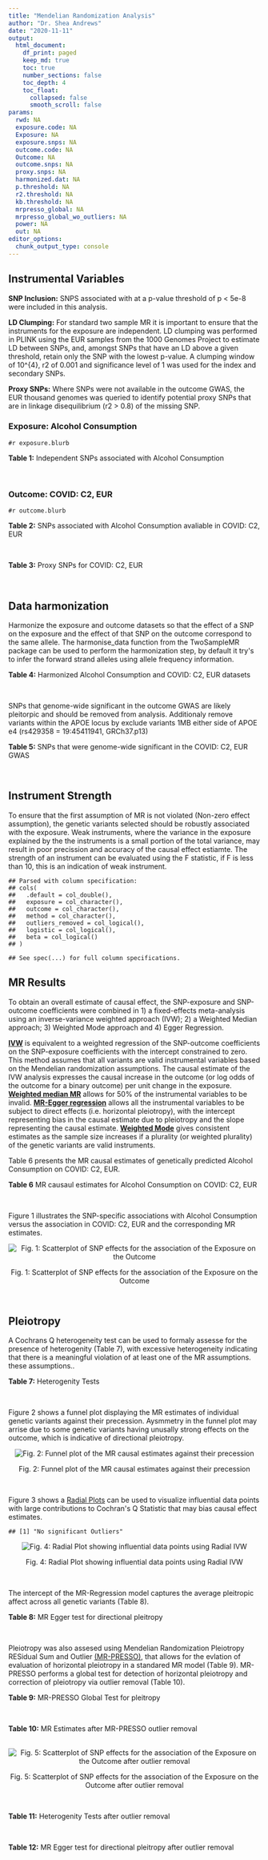 ```yaml
---
title: "Mendelian Randomization Analysis"
author: "Dr. Shea Andrews"
date: "2020-11-11"
output:
  html_document:
    df_print: paged
    keep_md: true
    toc: true
    number_sections: false
    toc_depth: 4
    toc_float:
      collapsed: false
      smooth_scroll: false
params:
  rwd: NA
  exposure.code: NA
  Exposure: NA
  exposure.snps: NA
  outcome.code: NA
  Outcome: NA
  outcome.snps: NA
  proxy.snps: NA
  harmonized.dat: NA
  p.threshold: NA
  r2.threshold: NA
  kb.threshold: NA
  mrpresso_global: NA
  mrpresso_global_wo_outliers: NA
  power: NA
  out: NA
editor_options:
  chunk_output_type: console
---
```







## Instrumental Variables
**SNP Inclusion:** SNPS associated with at a p-value threshold of p < 5e-8 were included in this analysis.
<br>

**LD Clumping:** For standard two sample MR it is important to ensure that the instruments for the exposure are independent. LD clumping was performed in PLINK using the EUR samples from the 1000 Genomes Project to estimate LD between SNPs, and, amongst SNPs that have an LD above a given threshold, retain only the SNP with the lowest p-value. A clumping window of 10^{4}, r2 of 0.001 and significance level of 1 was used for the index and secondary SNPs.
<br>

**Proxy SNPs:** Where SNPs were not available in the outcome GWAS, the EUR thousand genomes was queried to identify potential proxy SNPs that are in linkage disequilibrium (r2 > 0.8) of the missing SNP.
<br>

### Exposure: Alcohol Consumption
`#r exposure.blurb`
<br>

**Table 1:** Independent SNPs associated with Alcohol Consumption
<div data-pagedtable="false">
  <script data-pagedtable-source type="application/json">
{"columns":[{"label":["SNP"],"name":[1],"type":["chr"],"align":["left"]},{"label":["CHROM"],"name":[2],"type":["dbl"],"align":["right"]},{"label":["POS"],"name":[3],"type":["dbl"],"align":["right"]},{"label":["REF"],"name":[4],"type":["chr"],"align":["left"]},{"label":["ALT"],"name":[5],"type":["chr"],"align":["left"]},{"label":["AF"],"name":[6],"type":["dbl"],"align":["right"]},{"label":["BETA"],"name":[7],"type":["dbl"],"align":["right"]},{"label":["SE"],"name":[8],"type":["dbl"],"align":["right"]},{"label":["Z"],"name":[9],"type":["dbl"],"align":["right"]},{"label":["P"],"name":[10],"type":["dbl"],"align":["right"]},{"label":["N"],"name":[11],"type":["dbl"],"align":["right"]},{"label":["TRAIT"],"name":[12],"type":["chr"],"align":["left"]}],"data":[{"1":"rs10753661","2":"1","3":"165119792","4":"G","5":"A","6":"0.7020","7":"-0.0113","8":"0.00209","9":"-5.406699","10":"4.24e-08","11":"537349","12":"drnkwk"},{"1":"rs28680958","2":"1","3":"173848808","4":"G","5":"A","6":"0.2300","7":"-0.0136","8":"0.00237","9":"-5.738397","10":"9.78e-09","11":"537349","12":"drnkwk"},{"1":"rs1260326","2":"2","3":"27730940","4":"T","5":"C","6":"0.5950","7":"0.0233","8":"0.00196","9":"11.887755","10":"3.33e-33","11":"537349","12":"drnkwk"},{"1":"rs62135521","2":"2","3":"44296002","4":"G","5":"T","6":"0.0378","7":"-0.0272","8":"0.00470","9":"-5.787234","10":"9.91e-09","11":"537349","12":"drnkwk"},{"1":"rs528301","2":"2","3":"45154908","4":"G","5":"A","6":"0.6050","7":"0.0156","8":"0.00195","9":"8.000000","10":"1.25e-15","11":"537349","12":"drnkwk"},{"1":"rs6739804","2":"2","3":"63269604","4":"T","5":"C","6":"0.6600","7":"-0.0129","8":"0.00208","9":"-6.201923","10":"4.72e-10","11":"537349","12":"drnkwk"},{"1":"rs4233567","2":"2","3":"144272376","4":"C","5":"T","6":"0.3400","7":"-0.0130","8":"0.00208","9":"-6.250000","10":"3.83e-10","11":"537349","12":"drnkwk"},{"1":"rs28732378","2":"3","3":"85403892","4":"A","5":"G","6":"0.7290","7":"-0.0163","8":"0.00217","9":"-7.511521","10":"2.24e-14","11":"537349","12":"drnkwk"},{"1":"rs28712821","2":"4","3":"39413780","4":"G","5":"A","6":"0.5940","7":"0.0284","8":"0.00199","9":"14.271357","10":"1.10e-46","11":"537349","12":"drnkwk"},{"1":"rs16854020","2":"4","3":"42117559","4":"G","5":"A","6":"0.1270","7":"0.0180","8":"0.00289","9":"6.228374","10":"4.82e-10","11":"537349","12":"drnkwk"},{"1":"rs1229984","2":"4","3":"100239319","4":"T","5":"C","6":"0.9530","7":"0.2090","8":"0.00673","9":"31.054978","10":"1.60e-203","11":"537349","12":"drnkwk"},{"1":"rs78234152","2":"4","3":"100279889","4":"G","5":"A","6":"0.0986","7":"0.0275","8":"0.00306","9":"8.986928","10":"2.18e-19","11":"537349","12":"drnkwk"},{"1":"rs13107325","2":"4","3":"103188709","4":"C","5":"T","6":"0.0654","7":"-0.0369","8":"0.00395","9":"-9.341772","10":"1.23e-20","11":"537349","12":"drnkwk"},{"1":"rs331939","2":"4","3":"143654889","4":"G","5":"A","6":"0.3390","7":"-0.0118","8":"0.00202","9":"-5.841584","10":"4.50e-09","11":"537349","12":"drnkwk"},{"1":"rs4916723","2":"5","3":"87854395","4":"A","5":"C","6":"0.4040","7":"-0.0115","8":"0.00199","9":"-5.778894","10":"8.07e-09","11":"537349","12":"drnkwk"},{"1":"rs55872084","2":"5","3":"155902003","4":"G","5":"T","6":"0.2180","7":"0.0129","8":"0.00228","9":"5.657895","10":"1.98e-08","11":"537349","12":"drnkwk"},{"1":"rs10085696","2":"7","3":"69783020","4":"A","5":"G","6":"0.2010","7":"-0.0160","8":"0.00249","9":"-6.425703","10":"1.24e-10","11":"537349","12":"drnkwk"},{"1":"rs2299409","2":"7","3":"103812171","4":"G","5":"A","6":"0.4930","7":"-0.0104","8":"0.00192","9":"-5.416667","10":"4.80e-08","11":"537349","12":"drnkwk"},{"1":"rs6951574","2":"7","3":"153489744","4":"T","5":"C","6":"0.4590","7":"0.0135","8":"0.00205","9":"6.585366","10":"4.44e-11","11":"537349","12":"drnkwk"},{"1":"rs28601761","2":"8","3":"126500031","4":"C","5":"G","6":"0.4050","7":"0.0116","8":"0.00201","9":"5.771144","10":"7.60e-09","11":"537349","12":"drnkwk"},{"1":"rs55932213","2":"9","3":"108755622","4":"A","5":"G","6":"0.7010","7":"0.0129","8":"0.00230","9":"5.608696","10":"1.80e-08","11":"537349","12":"drnkwk"},{"1":"rs2049045","2":"11","3":"27694241","4":"G","5":"C","6":"0.1890","7":"-0.0137","8":"0.00251","9":"-5.458167","10":"3.97e-08","11":"537349","12":"drnkwk"},{"1":"rs4752999","2":"11","3":"47428565","4":"C","5":"T","6":"0.3210","7":"-0.0145","8":"0.00207","9":"-7.004831","10":"2.03e-12","11":"537349","12":"drnkwk"},{"1":"rs4309187","2":"11","3":"113412443","4":"A","5":"C","6":"0.6970","7":"0.0149","8":"0.00210","9":"7.095238","10":"1.37e-12","11":"537349","12":"drnkwk"},{"1":"rs17542254","2":"11","3":"113655696","4":"A","5":"G","6":"0.2510","7":"0.0131","8":"0.00214","9":"6.121495","10":"8.96e-10","11":"537349","12":"drnkwk"},{"1":"rs1387766","2":"12","3":"92081800","4":"G","5":"A","6":"0.6220","7":"-0.0108","8":"0.00198","9":"-5.454545","10":"4.79e-08","11":"537349","12":"drnkwk"},{"1":"rs34704785","2":"13","3":"68117681","4":"C","5":"T","6":"0.4120","7":"-0.0114","8":"0.00214","9":"-5.327103","10":"4.52e-08","11":"537349","12":"drnkwk"},{"1":"rs1123285","2":"14","3":"57274519","4":"C","5":"G","6":"0.3390","7":"-0.0127","8":"0.00208","9":"-6.105769","10":"1.36e-09","11":"537349","12":"drnkwk"},{"1":"rs28929474","2":"14","3":"94844947","4":"C","5":"T","6":"0.0154","7":"-0.0477","8":"0.00719","9":"-6.634214","10":"2.39e-11","11":"537349","12":"drnkwk"},{"1":"rs153106","2":"16","3":"28526897","4":"T","5":"C","6":"0.4090","7":"-0.0137","8":"0.00196","9":"-6.989796","10":"3.63e-12","11":"537349","12":"drnkwk"},{"1":"rs79616692","2":"16","3":"72338507","4":"G","5":"C","6":"0.1100","7":"0.0190","8":"0.00315","9":"6.031746","10":"2.38e-09","11":"537349","12":"drnkwk"},{"1":"rs11860773","2":"16","3":"73912503","4":"T","5":"C","6":"0.1760","7":"-0.0155","8":"0.00251","9":"-6.175299","10":"8.35e-10","11":"537349","12":"drnkwk"},{"1":"rs13332432","2":"16","3":"85721809","4":"C","5":"G","6":"0.2960","7":"0.0142","8":"0.00219","9":"6.484018","10":"5.94e-11","11":"537349","12":"drnkwk"},{"1":"rs34121753","2":"17","3":"7733833","4":"A","5":"G","6":"0.5320","7":"0.0112","8":"0.00199","9":"5.628141","10":"1.39e-08","11":"537349","12":"drnkwk"},{"1":"rs76640332","2":"17","3":"44189858","4":"G","5":"A","6":"0.2040","7":"-0.0219","8":"0.00250","9":"-8.760000","10":"1.47e-18","11":"537349","12":"drnkwk"},{"1":"rs838145","2":"19","3":"49248730","4":"G","5":"A","6":"0.5840","7":"-0.0161","8":"0.00198","9":"-8.131313","10":"3.87e-16","11":"537349","12":"drnkwk"},{"1":"rs6106989","2":"20","3":"25027630","4":"G","5":"A","6":"0.6280","7":"0.0113","8":"0.00204","9":"5.539216","10":"3.81e-08","11":"537349","12":"drnkwk"}],"options":{"columns":{"min":{},"max":[10]},"rows":{"min":[10],"max":[10]},"pages":{}}}
  </script>
</div>
<br>

### Outcome: COVID: C2, EUR
`#r outcome.blurb`
<br>

**Table 2:** SNPs associated with Alcohol Consumption avaliable in COVID: C2, EUR
<div data-pagedtable="false">
  <script data-pagedtable-source type="application/json">
{"columns":[{"label":["SNP"],"name":[1],"type":["chr"],"align":["left"]},{"label":["CHROM"],"name":[2],"type":["dbl"],"align":["right"]},{"label":["POS"],"name":[3],"type":["dbl"],"align":["right"]},{"label":["REF"],"name":[4],"type":["chr"],"align":["left"]},{"label":["ALT"],"name":[5],"type":["chr"],"align":["left"]},{"label":["AF"],"name":[6],"type":["dbl"],"align":["right"]},{"label":["BETA"],"name":[7],"type":["dbl"],"align":["right"]},{"label":["SE"],"name":[8],"type":["dbl"],"align":["right"]},{"label":["Z"],"name":[9],"type":["dbl"],"align":["right"]},{"label":["P"],"name":[10],"type":["dbl"],"align":["right"]},{"label":["N"],"name":[11],"type":["dbl"],"align":["right"]},{"label":["TRAIT"],"name":[12],"type":["chr"],"align":["left"]}],"data":[{"1":"rs10753661","2":"1","3":"165119792","4":"G","5":"A","6":"0.67990","7":"-0.0291290","8":"0.015563","9":"-1.87168284","10":"0.06125","11":"1293091","12":"covid_vs._population__eur"},{"1":"rs28680958","2":"1","3":"173848808","4":"G","5":"A","6":"0.20610","7":"-0.0250760","8":"0.017721","9":"-1.41504430","10":"0.15710","11":"1293091","12":"covid_vs._population__eur"},{"1":"rs1260326","2":"2","3":"27730940","4":"T","5":"C","6":"0.62350","7":"-0.0019197","8":"0.014609","9":"-0.13140530","10":"0.89550","11":"1298046","12":"covid_vs._population__eur"},{"1":"rs62135521","2":"2","3":"44296002","4":"G","5":"T","6":"0.05481","7":"-0.0716060","8":"0.036981","9":"-1.93629161","10":"0.05283","11":"1159460","12":"covid_vs._population__eur"},{"1":"rs528301","2":"2","3":"45154908","4":"G","5":"A","6":"0.59060","7":"-0.0014388","8":"0.015553","9":"-0.09250948","10":"0.92630","11":"1283257","12":"covid_vs._population__eur"},{"1":"rs6739804","2":"2","3":"63269604","4":"T","5":"C","6":"0.68100","7":"-0.0170180","8":"0.016179","9":"-1.05185735","10":"0.29290","11":"1288654","12":"covid_vs._population__eur"},{"1":"rs4233567","2":"2","3":"144272376","4":"C","5":"T","6":"0.35060","7":"-0.0057490","8":"0.016227","9":"-0.35428607","10":"0.72310","11":"1288654","12":"covid_vs._population__eur"},{"1":"rs28732378","2":"3","3":"85403892","4":"A","5":"G","6":"0.74010","7":"-0.0170630","8":"0.016150","9":"-1.05653251","10":"0.29070","11":"1298710","12":"covid_vs._population__eur"},{"1":"rs28712821","2":"4","3":"39413780","4":"G","5":"A","6":"0.61340","7":"-0.0197110","8":"0.015717","9":"-1.25411974","10":"0.20980","11":"1288654","12":"covid_vs._population__eur"},{"1":"rs16854020","2":"4","3":"42117559","4":"G","5":"A","6":"0.12560","7":"0.0186270","8":"0.021717","9":"0.85771515","10":"0.39100","11":"1298710","12":"covid_vs._population__eur"},{"1":"rs1229984","2":"4","3":"100239319","4":"T","5":"C","6":"0.97340","7":"0.0944680","8":"0.044567","9":"2.11968497","10":"0.03403","11":"1277346","12":"covid_vs._population__eur"},{"1":"rs78234152","2":"4","3":"100279889","4":"G","5":"A","6":"0.13460","7":"-0.0072982","8":"0.023264","9":"-0.31371217","10":"0.75370","11":"1299010","12":"covid_vs._population__eur"},{"1":"rs13107325","2":"4","3":"103188709","4":"C","5":"T","6":"0.06343","7":"0.0385610","8":"0.027997","9":"1.37732614","10":"0.16840","11":"1023556","12":"covid_vs._population__eur"},{"1":"rs331939","2":"4","3":"143654889","4":"G","5":"A","6":"0.33740","7":"-0.0065821","8":"0.014973","9":"-0.43959794","10":"0.66020","11":"1298710","12":"covid_vs._population__eur"},{"1":"rs4916723","2":"5","3":"87854395","4":"A","5":"C","6":"0.43860","7":"-0.0265640","8":"0.018037","9":"-1.47275046","10":"0.14080","11":"1004367","12":"covid_vs._population__eur"},{"1":"rs55872084","2":"5","3":"155902003","4":"G","5":"T","6":"0.22180","7":"0.0015311","8":"0.018277","9":"0.08377195","10":"0.93320","11":"1288654","12":"covid_vs._population__eur"},{"1":"rs10085696","2":"7","3":"69783020","4":"A","5":"G","6":"0.18970","7":"0.0069028","8":"0.018328","9":"0.37662593","10":"0.70650","11":"1298710","12":"covid_vs._population__eur"},{"1":"rs2299409","2":"7","3":"103812171","4":"G","5":"A","6":"0.52850","7":"0.0127180","8":"0.014392","9":"0.88368538","10":"0.37690","11":"1298710","12":"covid_vs._population__eur"},{"1":"rs28601761","2":"8","3":"126500031","4":"C","5":"G","6":"0.42730","7":"-0.0034175","8":"0.015456","9":"-0.22111154","10":"0.82500","11":"1288654","12":"covid_vs._population__eur"},{"1":"rs55932213","2":"9","3":"108755622","4":"A","5":"G","6":"0.74390","7":"0.0026996","8":"0.019000","9":"0.14208421","10":"0.88700","11":"1279534","12":"covid_vs._population__eur"},{"1":"rs2049045","2":"11","3":"27694241","4":"G","5":"C","6":"0.17260","7":"-0.0214340","8":"0.019978","9":"-1.07288017","10":"0.28330","11":"1288654","12":"covid_vs._population__eur"},{"1":"rs4752999","2":"11","3":"47428565","4":"C","5":"T","6":"0.33170","7":"-0.0128320","8":"0.016323","9":"-0.78613000","10":"0.43180","11":"1289590","12":"covid_vs._population__eur"},{"1":"rs4309187","2":"11","3":"113412443","4":"A","5":"C","6":"0.71450","7":"0.0098928","8":"0.016502","9":"0.59949097","10":"0.54880","11":"1288654","12":"covid_vs._population__eur"},{"1":"rs17542254","2":"11","3":"113655696","4":"A","5":"G","6":"0.27520","7":"0.0244120","8":"0.016050","9":"1.52099688","10":"0.12830","11":"1298710","12":"covid_vs._population__eur"},{"1":"rs1387766","2":"12","3":"92081800","4":"G","5":"A","6":"0.62740","7":"-0.0030103","8":"0.014785","9":"-0.20360501","10":"0.83870","11":"1298710","12":"covid_vs._population__eur"},{"1":"rs34704785","2":"13","3":"68117681","4":"C","5":"T","6":"0.49390","7":"0.0067524","8":"0.020493","9":"0.32949788","10":"0.74180","11":"632473","12":"covid_vs._population__eur"},{"1":"rs1123285","2":"14","3":"57274519","4":"C","5":"G","6":"0.33610","7":"-0.0076093","8":"0.018808","9":"-0.40457784","10":"0.68580","11":"1003716","12":"covid_vs._population__eur"},{"1":"rs28929474","2":"14","3":"94844947","4":"C","5":"T","6":"0.02377","7":"-0.0400290","8":"0.057402","9":"-0.69734504","10":"0.48560","11":"1294231","12":"covid_vs._population__eur"},{"1":"rs153106","2":"16","3":"28526897","4":"T","5":"C","6":"0.44250","7":"0.0015978","8":"0.014540","9":"0.10988996","10":"0.91250","11":"1298046","12":"covid_vs._population__eur"},{"1":"rs79616692","2":"16","3":"72338507","4":"G","5":"C","6":"0.11240","7":"0.0391380","8":"0.025029","9":"1.56370610","10":"0.11790","11":"1283557","12":"covid_vs._population__eur"},{"1":"rs11860773","2":"16","3":"73912503","4":"T","5":"C","6":"0.19790","7":"0.0034114","8":"0.019661","9":"0.17351101","10":"0.86220","11":"1288654","12":"covid_vs._population__eur"},{"1":"rs13332432","2":"16","3":"85721809","4":"C","5":"G","6":"0.28410","7":"-0.0094366","8":"0.016997","9":"-0.55519209","10":"0.57880","11":"1288649","12":"covid_vs._population__eur"},{"1":"rs34121753","2":"17","3":"7733833","4":"A","5":"G","6":"0.56280","7":"0.0017987","8":"0.015717","9":"0.11444296","10":"0.90890","11":"1288654","12":"covid_vs._population__eur"},{"1":"rs76640332","2":"17","3":"44189858","4":"G","5":"A","6":"0.17960","7":"-0.0470910","8":"0.020856","9":"-2.25791139","10":"0.02395","11":"1211917","12":"covid_vs._population__eur"},{"1":"rs838145","2":"19","3":"49248730","4":"G","5":"A","6":"0.57530","7":"0.0380710","8":"0.016572","9":"2.29730871","10":"0.02161","11":"1279534","12":"covid_vs._population__eur"},{"1":"rs6106989","2":"20","3":"25027630","4":"G","5":"A","6":"0.62360","7":"-0.0369570","8":"0.017109","9":"-2.16009118","10":"0.03076","11":"1279534","12":"covid_vs._population__eur"},{"1":"rs6951574","2":"NA","3":"NA","4":"NA","5":"NA","6":"NA","7":"NA","8":"NA","9":"NA","10":"NA","11":"NA","12":"NA"}],"options":{"columns":{"min":{},"max":[10]},"rows":{"min":[10],"max":[10]},"pages":{}}}
  </script>
</div>
<br>

**Table 3:** Proxy SNPs for COVID: C2, EUR
<div data-pagedtable="false">
  <script data-pagedtable-source type="application/json">
{"columns":[{"label":["target_snp"],"name":[1],"type":["chr"],"align":["left"]},{"label":["proxy_snp"],"name":[2],"type":["chr"],"align":["left"]},{"label":["ld.r2"],"name":[3],"type":["dbl"],"align":["right"]},{"label":["Dprime"],"name":[4],"type":["dbl"],"align":["right"]},{"label":["PHASE"],"name":[5],"type":["chr"],"align":["left"]},{"label":["X12"],"name":[6],"type":["lgl"],"align":["right"]},{"label":["CHROM"],"name":[7],"type":["dbl"],"align":["right"]},{"label":["POS"],"name":[8],"type":["dbl"],"align":["right"]},{"label":["REF.proxy"],"name":[9],"type":["chr"],"align":["left"]},{"label":["ALT.proxy"],"name":[10],"type":["chr"],"align":["left"]},{"label":["AF"],"name":[11],"type":["dbl"],"align":["right"]},{"label":["BETA"],"name":[12],"type":["dbl"],"align":["right"]},{"label":["SE"],"name":[13],"type":["dbl"],"align":["right"]},{"label":["Z"],"name":[14],"type":["dbl"],"align":["right"]},{"label":["P"],"name":[15],"type":["dbl"],"align":["right"]},{"label":["N"],"name":[16],"type":["dbl"],"align":["right"]},{"label":["TRAIT"],"name":[17],"type":["chr"],"align":["left"]},{"label":["ref"],"name":[18],"type":["chr"],"align":["left"]},{"label":["ref.proxy"],"name":[19],"type":["chr"],"align":["left"]},{"label":["alt"],"name":[20],"type":["lgl"],"align":["right"]},{"label":["alt.proxy"],"name":[21],"type":["chr"],"align":["left"]},{"label":["ALT"],"name":[22],"type":["chr"],"align":["left"]},{"label":["REF"],"name":[23],"type":["lgl"],"align":["right"]},{"label":["proxy.outcome"],"name":[24],"type":["lgl"],"align":["right"]}],"data":[{"1":"rs6951574","2":"rs2622238","3":"0.945407","4":"1","5":"CG/TA","6":"NA","7":"7","8":"153488760","9":"A","10":"G","11":"0.4609","12":"-0.00065701","13":"0.017322","14":"-0.03792922","15":"0.9697","16":"1140285","17":"covid_vs._population__eur","18":"C","19":"G","20":"TRUE","21":"A","22":"C","23":"TRUE","24":"TRUE"}],"options":{"columns":{"min":{},"max":[10]},"rows":{"min":[10],"max":[10]},"pages":{}}}
  </script>
</div>
<br>

## Data harmonization
Harmonize the exposure and outcome datasets so that the effect of a SNP on the exposure and the effect of that SNP on the outcome correspond to the same allele. The harmonise_data function from the TwoSampleMR package can be used to perform the harmonization step, by default it try's to infer the forward strand alleles using allele frequency information.
<br>

**Table 4:** Harmonized Alcohol Consumption and COVID: C2, EUR datasets
<div data-pagedtable="false">
  <script data-pagedtable-source type="application/json">
{"columns":[{"label":["SNP"],"name":[1],"type":["chr"],"align":["left"]},{"label":["effect_allele.exposure"],"name":[2],"type":["chr"],"align":["left"]},{"label":["other_allele.exposure"],"name":[3],"type":["chr"],"align":["left"]},{"label":["effect_allele.outcome"],"name":[4],"type":["chr"],"align":["left"]},{"label":["other_allele.outcome"],"name":[5],"type":["chr"],"align":["left"]},{"label":["beta.exposure"],"name":[6],"type":["dbl"],"align":["right"]},{"label":["beta.outcome"],"name":[7],"type":["dbl"],"align":["right"]},{"label":["eaf.exposure"],"name":[8],"type":["dbl"],"align":["right"]},{"label":["eaf.outcome"],"name":[9],"type":["dbl"],"align":["right"]},{"label":["remove"],"name":[10],"type":["lgl"],"align":["right"]},{"label":["palindromic"],"name":[11],"type":["lgl"],"align":["right"]},{"label":["ambiguous"],"name":[12],"type":["lgl"],"align":["right"]},{"label":["id.outcome"],"name":[13],"type":["chr"],"align":["left"]},{"label":["chr.outcome"],"name":[14],"type":["dbl"],"align":["right"]},{"label":["pos.outcome"],"name":[15],"type":["dbl"],"align":["right"]},{"label":["se.outcome"],"name":[16],"type":["dbl"],"align":["right"]},{"label":["z.outcome"],"name":[17],"type":["dbl"],"align":["right"]},{"label":["pval.outcome"],"name":[18],"type":["dbl"],"align":["right"]},{"label":["samplesize.outcome"],"name":[19],"type":["dbl"],"align":["right"]},{"label":["outcome"],"name":[20],"type":["chr"],"align":["left"]},{"label":["mr_keep.outcome"],"name":[21],"type":["lgl"],"align":["right"]},{"label":["pval_origin.outcome"],"name":[22],"type":["chr"],"align":["left"]},{"label":["chr.exposure"],"name":[23],"type":["dbl"],"align":["right"]},{"label":["pos.exposure"],"name":[24],"type":["dbl"],"align":["right"]},{"label":["se.exposure"],"name":[25],"type":["dbl"],"align":["right"]},{"label":["z.exposure"],"name":[26],"type":["dbl"],"align":["right"]},{"label":["pval.exposure"],"name":[27],"type":["dbl"],"align":["right"]},{"label":["samplesize.exposure"],"name":[28],"type":["dbl"],"align":["right"]},{"label":["exposure"],"name":[29],"type":["chr"],"align":["left"]},{"label":["mr_keep.exposure"],"name":[30],"type":["lgl"],"align":["right"]},{"label":["pval_origin.exposure"],"name":[31],"type":["chr"],"align":["left"]},{"label":["id.exposure"],"name":[32],"type":["chr"],"align":["left"]},{"label":["action"],"name":[33],"type":["dbl"],"align":["right"]},{"label":["mr_keep"],"name":[34],"type":["lgl"],"align":["right"]},{"label":["pt"],"name":[35],"type":["dbl"],"align":["right"]},{"label":["pleitropy_keep"],"name":[36],"type":["lgl"],"align":["right"]},{"label":["mrpresso_RSSobs"],"name":[37],"type":["lgl"],"align":["right"]},{"label":["mrpresso_pval"],"name":[38],"type":["lgl"],"align":["right"]},{"label":["mrpresso_keep"],"name":[39],"type":["lgl"],"align":["right"]}],"data":[{"1":"rs10085696","2":"G","3":"A","4":"G","5":"A","6":"-0.0160","7":"0.00690280","8":"0.2010","9":"0.18970","10":"FALSE","11":"FALSE","12":"FALSE","13":"Poo8Np","14":"7","15":"69783020","16":"0.018328","17":"0.37662593","18":"0.70650","19":"1298710","20":"covidhgi2020anaC2v4eur","21":"TRUE","22":"reported","23":"7","24":"69783020","25":"0.00249","26":"-6.425703","27":"1.24e-10","28":"537349","29":"Liu2019drnkwk","30":"TRUE","31":"reported","32":"fGMg8I","33":"2","34":"TRUE","35":"5e-08","36":"TRUE","37":"NA","38":"NA","39":"TRUE"},{"1":"rs10753661","2":"A","3":"G","4":"A","5":"G","6":"-0.0113","7":"-0.02912900","8":"0.7020","9":"0.67990","10":"FALSE","11":"FALSE","12":"FALSE","13":"Poo8Np","14":"1","15":"165119792","16":"0.015563","17":"-1.87168284","18":"0.06125","19":"1293091","20":"covidhgi2020anaC2v4eur","21":"TRUE","22":"reported","23":"1","24":"165119792","25":"0.00209","26":"-5.406699","27":"4.24e-08","28":"537349","29":"Liu2019drnkwk","30":"TRUE","31":"reported","32":"fGMg8I","33":"2","34":"TRUE","35":"5e-08","36":"TRUE","37":"NA","38":"NA","39":"TRUE"},{"1":"rs1123285","2":"G","3":"C","4":"G","5":"C","6":"-0.0127","7":"-0.00760930","8":"0.3390","9":"0.33610","10":"FALSE","11":"TRUE","12":"FALSE","13":"Poo8Np","14":"14","15":"57274519","16":"0.018808","17":"-0.40457784","18":"0.68580","19":"1003716","20":"covidhgi2020anaC2v4eur","21":"TRUE","22":"reported","23":"14","24":"57274519","25":"0.00208","26":"-6.105769","27":"1.36e-09","28":"537349","29":"Liu2019drnkwk","30":"TRUE","31":"reported","32":"fGMg8I","33":"2","34":"TRUE","35":"5e-08","36":"TRUE","37":"NA","38":"NA","39":"TRUE"},{"1":"rs11860773","2":"C","3":"T","4":"C","5":"T","6":"-0.0155","7":"0.00341140","8":"0.1760","9":"0.19790","10":"FALSE","11":"FALSE","12":"FALSE","13":"Poo8Np","14":"16","15":"73912503","16":"0.019661","17":"0.17351101","18":"0.86220","19":"1288654","20":"covidhgi2020anaC2v4eur","21":"TRUE","22":"reported","23":"16","24":"73912503","25":"0.00251","26":"-6.175299","27":"8.35e-10","28":"537349","29":"Liu2019drnkwk","30":"TRUE","31":"reported","32":"fGMg8I","33":"2","34":"TRUE","35":"5e-08","36":"TRUE","37":"NA","38":"NA","39":"TRUE"},{"1":"rs1229984","2":"C","3":"T","4":"C","5":"T","6":"0.2090","7":"0.09446800","8":"0.9530","9":"0.97340","10":"FALSE","11":"FALSE","12":"FALSE","13":"Poo8Np","14":"4","15":"100239319","16":"0.044567","17":"2.11968497","18":"0.03403","19":"1277346","20":"covidhgi2020anaC2v4eur","21":"TRUE","22":"reported","23":"4","24":"100239319","25":"0.00673","26":"31.054978","27":"1.00e-200","28":"537349","29":"Liu2019drnkwk","30":"TRUE","31":"reported","32":"fGMg8I","33":"2","34":"TRUE","35":"5e-08","36":"TRUE","37":"NA","38":"NA","39":"TRUE"},{"1":"rs1260326","2":"C","3":"T","4":"C","5":"T","6":"0.0233","7":"-0.00191970","8":"0.5950","9":"0.62350","10":"FALSE","11":"FALSE","12":"FALSE","13":"Poo8Np","14":"2","15":"27730940","16":"0.014609","17":"-0.13140530","18":"0.89550","19":"1298046","20":"covidhgi2020anaC2v4eur","21":"TRUE","22":"reported","23":"2","24":"27730940","25":"0.00196","26":"11.887755","27":"3.33e-33","28":"537349","29":"Liu2019drnkwk","30":"TRUE","31":"reported","32":"fGMg8I","33":"2","34":"TRUE","35":"5e-08","36":"TRUE","37":"NA","38":"NA","39":"TRUE"},{"1":"rs13107325","2":"T","3":"C","4":"T","5":"C","6":"-0.0369","7":"0.03856100","8":"0.0654","9":"0.06343","10":"FALSE","11":"FALSE","12":"FALSE","13":"Poo8Np","14":"4","15":"103188709","16":"0.027997","17":"1.37732614","18":"0.16840","19":"1023556","20":"covidhgi2020anaC2v4eur","21":"TRUE","22":"reported","23":"4","24":"103188709","25":"0.00395","26":"-9.341772","27":"1.23e-20","28":"537349","29":"Liu2019drnkwk","30":"TRUE","31":"reported","32":"fGMg8I","33":"2","34":"TRUE","35":"5e-08","36":"TRUE","37":"NA","38":"NA","39":"TRUE"},{"1":"rs13332432","2":"G","3":"C","4":"G","5":"C","6":"0.0142","7":"-0.00943660","8":"0.2960","9":"0.28410","10":"FALSE","11":"TRUE","12":"FALSE","13":"Poo8Np","14":"16","15":"85721809","16":"0.016997","17":"-0.55519209","18":"0.57880","19":"1288649","20":"covidhgi2020anaC2v4eur","21":"TRUE","22":"reported","23":"16","24":"85721809","25":"0.00219","26":"6.484018","27":"5.94e-11","28":"537349","29":"Liu2019drnkwk","30":"TRUE","31":"reported","32":"fGMg8I","33":"2","34":"TRUE","35":"5e-08","36":"TRUE","37":"NA","38":"NA","39":"TRUE"},{"1":"rs1387766","2":"A","3":"G","4":"A","5":"G","6":"-0.0108","7":"-0.00301030","8":"0.6220","9":"0.62740","10":"FALSE","11":"FALSE","12":"FALSE","13":"Poo8Np","14":"12","15":"92081800","16":"0.014785","17":"-0.20360501","18":"0.83870","19":"1298710","20":"covidhgi2020anaC2v4eur","21":"TRUE","22":"reported","23":"12","24":"92081800","25":"0.00198","26":"-5.454545","27":"4.79e-08","28":"537349","29":"Liu2019drnkwk","30":"TRUE","31":"reported","32":"fGMg8I","33":"2","34":"TRUE","35":"5e-08","36":"TRUE","37":"NA","38":"NA","39":"TRUE"},{"1":"rs153106","2":"C","3":"T","4":"C","5":"T","6":"-0.0137","7":"0.00159780","8":"0.4090","9":"0.44250","10":"FALSE","11":"FALSE","12":"FALSE","13":"Poo8Np","14":"16","15":"28526897","16":"0.014540","17":"0.10988996","18":"0.91250","19":"1298046","20":"covidhgi2020anaC2v4eur","21":"TRUE","22":"reported","23":"16","24":"28526897","25":"0.00196","26":"-6.989796","27":"3.63e-12","28":"537349","29":"Liu2019drnkwk","30":"TRUE","31":"reported","32":"fGMg8I","33":"2","34":"TRUE","35":"5e-08","36":"TRUE","37":"NA","38":"NA","39":"TRUE"},{"1":"rs16854020","2":"A","3":"G","4":"A","5":"G","6":"0.0180","7":"0.01862700","8":"0.1270","9":"0.12560","10":"FALSE","11":"FALSE","12":"FALSE","13":"Poo8Np","14":"4","15":"42117559","16":"0.021717","17":"0.85771515","18":"0.39100","19":"1298710","20":"covidhgi2020anaC2v4eur","21":"TRUE","22":"reported","23":"4","24":"42117559","25":"0.00289","26":"6.228374","27":"4.82e-10","28":"537349","29":"Liu2019drnkwk","30":"TRUE","31":"reported","32":"fGMg8I","33":"2","34":"TRUE","35":"5e-08","36":"TRUE","37":"NA","38":"NA","39":"TRUE"},{"1":"rs17542254","2":"G","3":"A","4":"G","5":"A","6":"0.0131","7":"0.02441200","8":"0.2510","9":"0.27520","10":"FALSE","11":"FALSE","12":"FALSE","13":"Poo8Np","14":"11","15":"113655696","16":"0.016050","17":"1.52099688","18":"0.12830","19":"1298710","20":"covidhgi2020anaC2v4eur","21":"TRUE","22":"reported","23":"11","24":"113655696","25":"0.00214","26":"6.121495","27":"8.96e-10","28":"537349","29":"Liu2019drnkwk","30":"TRUE","31":"reported","32":"fGMg8I","33":"2","34":"TRUE","35":"5e-08","36":"TRUE","37":"NA","38":"NA","39":"TRUE"},{"1":"rs2049045","2":"C","3":"G","4":"C","5":"G","6":"-0.0137","7":"-0.02143400","8":"0.1890","9":"0.17260","10":"FALSE","11":"TRUE","12":"FALSE","13":"Poo8Np","14":"11","15":"27694241","16":"0.019978","17":"-1.07288017","18":"0.28330","19":"1288654","20":"covidhgi2020anaC2v4eur","21":"TRUE","22":"reported","23":"11","24":"27694241","25":"0.00251","26":"-5.458167","27":"3.97e-08","28":"537349","29":"Liu2019drnkwk","30":"TRUE","31":"reported","32":"fGMg8I","33":"2","34":"TRUE","35":"5e-08","36":"TRUE","37":"NA","38":"NA","39":"TRUE"},{"1":"rs2299409","2":"A","3":"G","4":"A","5":"G","6":"-0.0104","7":"0.01271800","8":"0.4930","9":"0.52850","10":"FALSE","11":"FALSE","12":"FALSE","13":"Poo8Np","14":"7","15":"103812171","16":"0.014392","17":"0.88368538","18":"0.37690","19":"1298710","20":"covidhgi2020anaC2v4eur","21":"TRUE","22":"reported","23":"7","24":"103812171","25":"0.00192","26":"-5.416667","27":"4.80e-08","28":"537349","29":"Liu2019drnkwk","30":"TRUE","31":"reported","32":"fGMg8I","33":"2","34":"TRUE","35":"5e-08","36":"TRUE","37":"NA","38":"NA","39":"TRUE"},{"1":"rs28601761","2":"G","3":"C","4":"G","5":"C","6":"0.0116","7":"-0.00341750","8":"0.4050","9":"0.42730","10":"FALSE","11":"TRUE","12":"TRUE","13":"Poo8Np","14":"8","15":"126500031","16":"0.015456","17":"-0.22111154","18":"0.82500","19":"1288654","20":"covidhgi2020anaC2v4eur","21":"TRUE","22":"reported","23":"8","24":"126500031","25":"0.00201","26":"5.771144","27":"7.60e-09","28":"537349","29":"Liu2019drnkwk","30":"TRUE","31":"reported","32":"fGMg8I","33":"2","34":"FALSE","35":"5e-08","36":"TRUE","37":"NA","38":"NA","39":"NA"},{"1":"rs28680958","2":"A","3":"G","4":"A","5":"G","6":"-0.0136","7":"-0.02507600","8":"0.2300","9":"0.20610","10":"FALSE","11":"FALSE","12":"FALSE","13":"Poo8Np","14":"1","15":"173848808","16":"0.017721","17":"-1.41504430","18":"0.15710","19":"1293091","20":"covidhgi2020anaC2v4eur","21":"TRUE","22":"reported","23":"1","24":"173848808","25":"0.00237","26":"-5.738397","27":"9.78e-09","28":"537349","29":"Liu2019drnkwk","30":"TRUE","31":"reported","32":"fGMg8I","33":"2","34":"TRUE","35":"5e-08","36":"TRUE","37":"NA","38":"NA","39":"TRUE"},{"1":"rs28712821","2":"A","3":"G","4":"A","5":"G","6":"0.0284","7":"-0.01971100","8":"0.5940","9":"0.61340","10":"FALSE","11":"FALSE","12":"FALSE","13":"Poo8Np","14":"4","15":"39413780","16":"0.015717","17":"-1.25411974","18":"0.20980","19":"1288654","20":"covidhgi2020anaC2v4eur","21":"TRUE","22":"reported","23":"4","24":"39413780","25":"0.00199","26":"14.271357","27":"1.10e-46","28":"537349","29":"Liu2019drnkwk","30":"TRUE","31":"reported","32":"fGMg8I","33":"2","34":"TRUE","35":"5e-08","36":"TRUE","37":"NA","38":"NA","39":"TRUE"},{"1":"rs28732378","2":"G","3":"A","4":"G","5":"A","6":"-0.0163","7":"-0.01706300","8":"0.7290","9":"0.74010","10":"FALSE","11":"FALSE","12":"FALSE","13":"Poo8Np","14":"3","15":"85403892","16":"0.016150","17":"-1.05653251","18":"0.29070","19":"1298710","20":"covidhgi2020anaC2v4eur","21":"TRUE","22":"reported","23":"3","24":"85403892","25":"0.00217","26":"-7.511521","27":"2.24e-14","28":"537349","29":"Liu2019drnkwk","30":"TRUE","31":"reported","32":"fGMg8I","33":"2","34":"TRUE","35":"5e-08","36":"TRUE","37":"NA","38":"NA","39":"TRUE"},{"1":"rs28929474","2":"T","3":"C","4":"T","5":"C","6":"-0.0477","7":"-0.04002900","8":"0.0154","9":"0.02377","10":"FALSE","11":"FALSE","12":"FALSE","13":"Poo8Np","14":"14","15":"94844947","16":"0.057402","17":"-0.69734504","18":"0.48560","19":"1294231","20":"covidhgi2020anaC2v4eur","21":"TRUE","22":"reported","23":"14","24":"94844947","25":"0.00719","26":"-6.634214","27":"2.39e-11","28":"537349","29":"Liu2019drnkwk","30":"TRUE","31":"reported","32":"fGMg8I","33":"2","34":"TRUE","35":"5e-08","36":"TRUE","37":"NA","38":"NA","39":"TRUE"},{"1":"rs331939","2":"A","3":"G","4":"A","5":"G","6":"-0.0118","7":"-0.00658210","8":"0.3390","9":"0.33740","10":"FALSE","11":"FALSE","12":"FALSE","13":"Poo8Np","14":"4","15":"143654889","16":"0.014973","17":"-0.43959794","18":"0.66020","19":"1298710","20":"covidhgi2020anaC2v4eur","21":"TRUE","22":"reported","23":"4","24":"143654889","25":"0.00202","26":"-5.841584","27":"4.50e-09","28":"537349","29":"Liu2019drnkwk","30":"TRUE","31":"reported","32":"fGMg8I","33":"2","34":"TRUE","35":"5e-08","36":"TRUE","37":"NA","38":"NA","39":"TRUE"},{"1":"rs34121753","2":"G","3":"A","4":"G","5":"A","6":"0.0112","7":"0.00179870","8":"0.5320","9":"0.56280","10":"FALSE","11":"FALSE","12":"FALSE","13":"Poo8Np","14":"17","15":"7733833","16":"0.015717","17":"0.11444296","18":"0.90890","19":"1288654","20":"covidhgi2020anaC2v4eur","21":"TRUE","22":"reported","23":"17","24":"7733833","25":"0.00199","26":"5.628141","27":"1.39e-08","28":"537349","29":"Liu2019drnkwk","30":"TRUE","31":"reported","32":"fGMg8I","33":"2","34":"TRUE","35":"5e-08","36":"TRUE","37":"NA","38":"NA","39":"TRUE"},{"1":"rs34704785","2":"T","3":"C","4":"T","5":"C","6":"-0.0114","7":"0.00675240","8":"0.4120","9":"0.49390","10":"FALSE","11":"FALSE","12":"FALSE","13":"Poo8Np","14":"13","15":"68117681","16":"0.020493","17":"0.32949788","18":"0.74180","19":"632473","20":"covidhgi2020anaC2v4eur","21":"TRUE","22":"reported","23":"13","24":"68117681","25":"0.00214","26":"-5.327103","27":"4.52e-08","28":"537349","29":"Liu2019drnkwk","30":"TRUE","31":"reported","32":"fGMg8I","33":"2","34":"TRUE","35":"5e-08","36":"TRUE","37":"NA","38":"NA","39":"TRUE"},{"1":"rs4233567","2":"T","3":"C","4":"T","5":"C","6":"-0.0130","7":"-0.00574900","8":"0.3400","9":"0.35060","10":"FALSE","11":"FALSE","12":"FALSE","13":"Poo8Np","14":"2","15":"144272376","16":"0.016227","17":"-0.35428607","18":"0.72310","19":"1288654","20":"covidhgi2020anaC2v4eur","21":"TRUE","22":"reported","23":"2","24":"144272376","25":"0.00208","26":"-6.250000","27":"3.83e-10","28":"537349","29":"Liu2019drnkwk","30":"TRUE","31":"reported","32":"fGMg8I","33":"2","34":"TRUE","35":"5e-08","36":"TRUE","37":"NA","38":"NA","39":"TRUE"},{"1":"rs4309187","2":"C","3":"A","4":"C","5":"A","6":"0.0149","7":"0.00989280","8":"0.6970","9":"0.71450","10":"FALSE","11":"FALSE","12":"FALSE","13":"Poo8Np","14":"11","15":"113412443","16":"0.016502","17":"0.59949097","18":"0.54880","19":"1288654","20":"covidhgi2020anaC2v4eur","21":"TRUE","22":"reported","23":"11","24":"113412443","25":"0.00210","26":"7.095238","27":"1.37e-12","28":"537349","29":"Liu2019drnkwk","30":"TRUE","31":"reported","32":"fGMg8I","33":"2","34":"TRUE","35":"5e-08","36":"TRUE","37":"NA","38":"NA","39":"TRUE"},{"1":"rs4752999","2":"T","3":"C","4":"T","5":"C","6":"-0.0145","7":"-0.01283200","8":"0.3210","9":"0.33170","10":"FALSE","11":"FALSE","12":"FALSE","13":"Poo8Np","14":"11","15":"47428565","16":"0.016323","17":"-0.78613000","18":"0.43180","19":"1289590","20":"covidhgi2020anaC2v4eur","21":"TRUE","22":"reported","23":"11","24":"47428565","25":"0.00207","26":"-7.004831","27":"2.03e-12","28":"537349","29":"Liu2019drnkwk","30":"TRUE","31":"reported","32":"fGMg8I","33":"2","34":"TRUE","35":"5e-08","36":"TRUE","37":"NA","38":"NA","39":"TRUE"},{"1":"rs4916723","2":"C","3":"A","4":"C","5":"A","6":"-0.0115","7":"-0.02656400","8":"0.4040","9":"0.43860","10":"FALSE","11":"FALSE","12":"FALSE","13":"Poo8Np","14":"5","15":"87854395","16":"0.018037","17":"-1.47275046","18":"0.14080","19":"1004367","20":"covidhgi2020anaC2v4eur","21":"TRUE","22":"reported","23":"5","24":"87854395","25":"0.00199","26":"-5.778894","27":"8.07e-09","28":"537349","29":"Liu2019drnkwk","30":"TRUE","31":"reported","32":"fGMg8I","33":"2","34":"TRUE","35":"5e-08","36":"TRUE","37":"NA","38":"NA","39":"TRUE"},{"1":"rs528301","2":"A","3":"G","4":"A","5":"G","6":"0.0156","7":"-0.00143880","8":"0.6050","9":"0.59060","10":"FALSE","11":"FALSE","12":"FALSE","13":"Poo8Np","14":"2","15":"45154908","16":"0.015553","17":"-0.09250948","18":"0.92630","19":"1283257","20":"covidhgi2020anaC2v4eur","21":"TRUE","22":"reported","23":"2","24":"45154908","25":"0.00195","26":"8.000000","27":"1.25e-15","28":"537349","29":"Liu2019drnkwk","30":"TRUE","31":"reported","32":"fGMg8I","33":"2","34":"TRUE","35":"5e-08","36":"TRUE","37":"NA","38":"NA","39":"TRUE"},{"1":"rs55872084","2":"T","3":"G","4":"T","5":"G","6":"0.0129","7":"0.00153110","8":"0.2180","9":"0.22180","10":"FALSE","11":"FALSE","12":"FALSE","13":"Poo8Np","14":"5","15":"155902003","16":"0.018277","17":"0.08377195","18":"0.93320","19":"1288654","20":"covidhgi2020anaC2v4eur","21":"TRUE","22":"reported","23":"5","24":"155902003","25":"0.00228","26":"5.657895","27":"1.98e-08","28":"537349","29":"Liu2019drnkwk","30":"TRUE","31":"reported","32":"fGMg8I","33":"2","34":"TRUE","35":"5e-08","36":"TRUE","37":"NA","38":"NA","39":"TRUE"},{"1":"rs55932213","2":"G","3":"A","4":"G","5":"A","6":"0.0129","7":"0.00269960","8":"0.7010","9":"0.74390","10":"FALSE","11":"FALSE","12":"FALSE","13":"Poo8Np","14":"9","15":"108755622","16":"0.019000","17":"0.14208421","18":"0.88700","19":"1279534","20":"covidhgi2020anaC2v4eur","21":"TRUE","22":"reported","23":"9","24":"108755622","25":"0.00230","26":"5.608696","27":"1.80e-08","28":"537349","29":"Liu2019drnkwk","30":"TRUE","31":"reported","32":"fGMg8I","33":"2","34":"TRUE","35":"5e-08","36":"TRUE","37":"NA","38":"NA","39":"TRUE"},{"1":"rs6106989","2":"A","3":"G","4":"A","5":"G","6":"0.0113","7":"-0.03695700","8":"0.6280","9":"0.62360","10":"FALSE","11":"FALSE","12":"FALSE","13":"Poo8Np","14":"20","15":"25027630","16":"0.017109","17":"-2.16009118","18":"0.03076","19":"1279534","20":"covidhgi2020anaC2v4eur","21":"TRUE","22":"reported","23":"20","24":"25027630","25":"0.00204","26":"5.539216","27":"3.81e-08","28":"537349","29":"Liu2019drnkwk","30":"TRUE","31":"reported","32":"fGMg8I","33":"2","34":"TRUE","35":"5e-08","36":"TRUE","37":"NA","38":"NA","39":"TRUE"},{"1":"rs62135521","2":"T","3":"G","4":"T","5":"G","6":"-0.0272","7":"-0.07160600","8":"0.0378","9":"0.05481","10":"FALSE","11":"FALSE","12":"FALSE","13":"Poo8Np","14":"2","15":"44296002","16":"0.036981","17":"-1.93629161","18":"0.05283","19":"1159460","20":"covidhgi2020anaC2v4eur","21":"TRUE","22":"reported","23":"2","24":"44296002","25":"0.00470","26":"-5.787234","27":"9.91e-09","28":"537349","29":"Liu2019drnkwk","30":"TRUE","31":"reported","32":"fGMg8I","33":"2","34":"TRUE","35":"5e-08","36":"TRUE","37":"NA","38":"NA","39":"TRUE"},{"1":"rs6739804","2":"C","3":"T","4":"C","5":"T","6":"-0.0129","7":"-0.01701800","8":"0.6600","9":"0.68100","10":"FALSE","11":"FALSE","12":"FALSE","13":"Poo8Np","14":"2","15":"63269604","16":"0.016179","17":"-1.05185735","18":"0.29290","19":"1288654","20":"covidhgi2020anaC2v4eur","21":"TRUE","22":"reported","23":"2","24":"63269604","25":"0.00208","26":"-6.201923","27":"4.72e-10","28":"537349","29":"Liu2019drnkwk","30":"TRUE","31":"reported","32":"fGMg8I","33":"2","34":"TRUE","35":"5e-08","36":"TRUE","37":"NA","38":"NA","39":"TRUE"},{"1":"rs6951574","2":"C","3":"T","4":"C","5":"T","6":"0.0135","7":"-0.00065701","8":"0.4590","9":"0.46090","10":"FALSE","11":"FALSE","12":"FALSE","13":"Poo8Np","14":"7","15":"153488760","16":"0.017322","17":"-0.03792922","18":"0.96970","19":"1140285","20":"covidhgi2020anaC2v4eur","21":"TRUE","22":"reported","23":"7","24":"153489744","25":"0.00205","26":"6.585366","27":"4.44e-11","28":"537349","29":"Liu2019drnkwk","30":"TRUE","31":"reported","32":"fGMg8I","33":"2","34":"TRUE","35":"5e-08","36":"TRUE","37":"NA","38":"NA","39":"TRUE"},{"1":"rs76640332","2":"A","3":"G","4":"A","5":"G","6":"-0.0219","7":"-0.04709100","8":"0.2040","9":"0.17960","10":"FALSE","11":"FALSE","12":"FALSE","13":"Poo8Np","14":"17","15":"44189858","16":"0.020856","17":"-2.25791139","18":"0.02395","19":"1211917","20":"covidhgi2020anaC2v4eur","21":"TRUE","22":"reported","23":"17","24":"44189858","25":"0.00250","26":"-8.760000","27":"1.47e-18","28":"537349","29":"Liu2019drnkwk","30":"TRUE","31":"reported","32":"fGMg8I","33":"2","34":"TRUE","35":"5e-08","36":"TRUE","37":"NA","38":"NA","39":"TRUE"},{"1":"rs78234152","2":"A","3":"G","4":"A","5":"G","6":"0.0275","7":"-0.00729820","8":"0.0986","9":"0.13460","10":"FALSE","11":"FALSE","12":"FALSE","13":"Poo8Np","14":"4","15":"100279889","16":"0.023264","17":"-0.31371217","18":"0.75370","19":"1299010","20":"covidhgi2020anaC2v4eur","21":"TRUE","22":"reported","23":"4","24":"100279889","25":"0.00306","26":"8.986928","27":"2.18e-19","28":"537349","29":"Liu2019drnkwk","30":"TRUE","31":"reported","32":"fGMg8I","33":"2","34":"TRUE","35":"5e-08","36":"TRUE","37":"NA","38":"NA","39":"TRUE"},{"1":"rs79616692","2":"C","3":"G","4":"C","5":"G","6":"0.0190","7":"0.03913800","8":"0.1100","9":"0.11240","10":"FALSE","11":"TRUE","12":"FALSE","13":"Poo8Np","14":"16","15":"72338507","16":"0.025029","17":"1.56370610","18":"0.11790","19":"1283557","20":"covidhgi2020anaC2v4eur","21":"TRUE","22":"reported","23":"16","24":"72338507","25":"0.00315","26":"6.031746","27":"2.38e-09","28":"537349","29":"Liu2019drnkwk","30":"TRUE","31":"reported","32":"fGMg8I","33":"2","34":"TRUE","35":"5e-08","36":"TRUE","37":"NA","38":"NA","39":"TRUE"},{"1":"rs838145","2":"A","3":"G","4":"A","5":"G","6":"-0.0161","7":"0.03807100","8":"0.5840","9":"0.57530","10":"FALSE","11":"FALSE","12":"FALSE","13":"Poo8Np","14":"19","15":"49248730","16":"0.016572","17":"2.29730871","18":"0.02161","19":"1279534","20":"covidhgi2020anaC2v4eur","21":"TRUE","22":"reported","23":"19","24":"49248730","25":"0.00198","26":"-8.131313","27":"3.87e-16","28":"537349","29":"Liu2019drnkwk","30":"TRUE","31":"reported","32":"fGMg8I","33":"2","34":"TRUE","35":"5e-08","36":"TRUE","37":"NA","38":"NA","39":"TRUE"}],"options":{"columns":{"min":{},"max":[10]},"rows":{"min":[10],"max":[10]},"pages":{}}}
  </script>
</div>
<br>

SNPs that genome-wide significant in the outcome GWAS are likely pleitorpic and should be removed from analysis. Additionaly remove variants within the APOE locus by exclude variants 1MB either side of APOE e4 (rs429358 = 19:45411941, GRCh37.p13)
<br>


**Table 5:** SNPs that were genome-wide significant in the COVID: C2, EUR GWAS
<div data-pagedtable="false">
  <script data-pagedtable-source type="application/json">
{"columns":[{"label":["SNP"],"name":[1],"type":["chr"],"align":["left"]},{"label":["chr.outcome"],"name":[2],"type":["dbl"],"align":["right"]},{"label":["pos.outcome"],"name":[3],"type":["dbl"],"align":["right"]},{"label":["pval.exposure"],"name":[4],"type":["dbl"],"align":["right"]},{"label":["pval.outcome"],"name":[5],"type":["dbl"],"align":["right"]}],"data":[],"options":{"columns":{"min":{},"max":[10]},"rows":{"min":[10],"max":[10]},"pages":{}}}
  </script>
</div>
<br>


## Instrument Strength
To ensure that the first assumption of MR is not violated (Non-zero effect assumption), the genetic variants selected should be robustly associated with the exposure. Weak instruments, where the variance in the exposure explained by the the instruments is a small portion of the total variance, may result in poor precission and accuracy of the causal effect estiamte. The strength of an instrument can be evaluated using the F statistic, if F is less than 10, this is an indication of weak instrument.


```
## Parsed with column specification:
## cols(
##   .default = col_double(),
##   exposure = col_character(),
##   outcome = col_character(),
##   method = col_character(),
##   outliers_removed = col_logical(),
##   logistic = col_logical(),
##   beta = col_logical()
## )
```

```
## See spec(...) for full column specifications.
```

<div data-pagedtable="false">
  <script data-pagedtable-source type="application/json">
{"columns":[{"label":["outliers_removed"],"name":[1],"type":["lgl"],"align":["right"]},{"label":["pve.exposure"],"name":[2],"type":["dbl"],"align":["right"]},{"label":["F"],"name":[3],"type":["dbl"],"align":["right"]},{"label":["Alpha"],"name":[4],"type":["dbl"],"align":["right"]},{"label":["NCP"],"name":[5],"type":["dbl"],"align":["right"]},{"label":["Power"],"name":[6],"type":["dbl"],"align":["right"]}],"data":[{"1":"FALSE","2":"0.005056653","3":"75.8558","4":"0.05","5":"10.35418","6":"0.895773"}],"options":{"columns":{"min":{},"max":[10]},"rows":{"min":[10],"max":[10]},"pages":{}}}
  </script>
</div>

##  MR Results
To obtain an overall estimate of causal effect, the SNP-exposure and SNP-outcome coefficients were combined in 1) a fixed-effects meta-analysis using an inverse-variance weighted approach (IVW); 2) a Weighted Median approach; 3) Weighted Mode approach and 4) Egger Regression.


[**IVW**](https://doi.org/10.1002/gepi.21758) is equivalent to a weighted regression of the SNP-outcome coefficients on the SNP-exposure coefficients with the intercept constrained to zero. This method assumes that all variants are valid instrumental variables based on the Mendelian randomization assumptions. The causal estimate of the IVW analysis expresses the causal increase in the outcome (or log odds of the outcome for a binary outcome) per unit change in the exposure. [**Weighted median MR**](https://doi.org/10.1002/gepi.21965) allows for 50% of the instrumental variables to be invalid. [**MR-Egger regression**](https://doi.org/10.1093/ije/dyw220) allows all the instrumental variables to be subject to direct effects (i.e. horizontal pleiotropy), with the intercept representing bias in the causal estimate due to pleiotropy and the slope representing the causal estimate. [**Weighted Mode**](https://doi.org/10.1093/ije/dyx102) gives consistent estimates as the sample size increases if a plurality (or weighted plurality) of the genetic variants are valid instruments.
<br>



Table 6 presents the MR causal estimates of genetically predicted Alcohol Consumption on COVID: C2, EUR.
<br>

**Table 6** MR causaul estimates for Alcohol Consumption on COVID: C2, EUR
<div data-pagedtable="false">
  <script data-pagedtable-source type="application/json">
{"columns":[{"label":["id.exposure"],"name":[1],"type":["chr"],"align":["left"]},{"label":["id.outcome"],"name":[2],"type":["chr"],"align":["left"]},{"label":["outcome"],"name":[3],"type":["fctr"],"align":["left"]},{"label":["exposure"],"name":[4],"type":["fctr"],"align":["left"]},{"label":["method"],"name":[5],"type":["fctr"],"align":["left"]},{"label":["nsnp"],"name":[6],"type":["int"],"align":["right"]},{"label":["b"],"name":[7],"type":["dbl"],"align":["right"]},{"label":["se"],"name":[8],"type":["dbl"],"align":["right"]},{"label":["pval"],"name":[9],"type":["dbl"],"align":["right"]}],"data":[{"1":"fGMg8I","2":"Poo8Np","3":"covidhgi2020anaC2v4eur","4":"Liu2019drnkwk","5":"Inverse variance weighted (fixed effects)","6":"36","7":"0.3082630","8":"0.1400768","9":"0.02775928"},{"1":"fGMg8I","2":"Poo8Np","3":"covidhgi2020anaC2v4eur","4":"Liu2019drnkwk","5":"Weighted median","6":"36","7":"0.4485400","8":"0.2049328","9":"0.02861735"},{"1":"fGMg8I","2":"Poo8Np","3":"covidhgi2020anaC2v4eur","4":"Liu2019drnkwk","5":"Weighted mode","6":"36","7":"0.3932178","8":"0.2040738","9":"0.06214922"},{"1":"fGMg8I","2":"Poo8Np","3":"covidhgi2020anaC2v4eur","4":"Liu2019drnkwk","5":"MR Egger","6":"36","7":"0.3482561","8":"0.2370467","9":"0.15098615"}],"options":{"columns":{"min":{},"max":[10]},"rows":{"min":[10],"max":[10]},"pages":{}}}
  </script>
</div>
<br>

Figure 1 illustrates the SNP-specific associations with Alcohol Consumption versus the association in COVID: C2, EUR and the corresponding MR estimates.
<br>

<div class="figure" style="text-align: center">
<img src="/sc/arion/projects/LOAD/shea/Projects/MRcovid/results/MRcovid/Liu2019drnkwk/covidhgi2020anaC2v4eur/Liu2019drnkwk_5e-8_covidhgi2020anaC2v4eur_MR_Analaysis_files/figure-html/scatter_plot-1.png" alt="Fig. 1: Scatterplot of SNP effects for the association of the Exposure on the Outcome"  />
<p class="caption">Fig. 1: Scatterplot of SNP effects for the association of the Exposure on the Outcome</p>
</div>
<br>


## Pleiotropy
A Cochrans Q heterogeneity test can be used to formaly assesse for the presence of heterogenity (Table 7), with excessive heterogeneity indicating that there is a meaningful violation of at least one of the MR assumptions.
these assumptions..
<br>

**Table 7:** Heterogenity Tests
<div data-pagedtable="false">
  <script data-pagedtable-source type="application/json">
{"columns":[{"label":["id.exposure"],"name":[1],"type":["chr"],"align":["left"]},{"label":["id.outcome"],"name":[2],"type":["chr"],"align":["left"]},{"label":["outcome"],"name":[3],"type":["fctr"],"align":["left"]},{"label":["exposure"],"name":[4],"type":["fctr"],"align":["left"]},{"label":["method"],"name":[5],"type":["fctr"],"align":["left"]},{"label":["Q"],"name":[6],"type":["dbl"],"align":["right"]},{"label":["Q_df"],"name":[7],"type":["dbl"],"align":["right"]},{"label":["Q_pval"],"name":[8],"type":["dbl"],"align":["right"]}],"data":[{"1":"fGMg8I","2":"Poo8Np","3":"covidhgi2020anaC2v4eur","4":"Liu2019drnkwk","5":"MR Egger","6":"41.92718","7":"34","8":"0.1648152"},{"1":"fGMg8I","2":"Poo8Np","3":"covidhgi2020anaC2v4eur","4":"Liu2019drnkwk","5":"Inverse variance weighted","6":"41.98882","7":"35","8":"0.1938034"}],"options":{"columns":{"min":{},"max":[10]},"rows":{"min":[10],"max":[10]},"pages":{}}}
  </script>
</div>
<br>

Figure 2 shows a funnel plot displaying the MR estimates of individual genetic variants against their precession. Aysmmetry in the funnel plot may arrise due to some genetic variants having unusally strong effects on the outcome, which is indicative of directional pleiotropy.
<br>

<div class="figure" style="text-align: center">
<img src="/sc/arion/projects/LOAD/shea/Projects/MRcovid/results/MRcovid/Liu2019drnkwk/covidhgi2020anaC2v4eur/Liu2019drnkwk_5e-8_covidhgi2020anaC2v4eur_MR_Analaysis_files/figure-html/funnel_plot-1.png" alt="Fig. 2: Funnel plot of the MR causal estimates against their precession"  />
<p class="caption">Fig. 2: Funnel plot of the MR causal estimates against their precession</p>
</div>
<br>

Figure 3 shows a [Radial Plots](https://github.com/WSpiller/RadialMR) can be used to visualize influential data points with large contributions to Cochran's Q Statistic that may bias causal effect estimates.




```
## [1] "No significant Outliers"
```

<div class="figure" style="text-align: center">
<img src="/sc/arion/projects/LOAD/shea/Projects/MRcovid/results/MRcovid/Liu2019drnkwk/covidhgi2020anaC2v4eur/Liu2019drnkwk_5e-8_covidhgi2020anaC2v4eur_MR_Analaysis_files/figure-html/Radial_Plot-1.png" alt="Fig. 4: Radial Plot showing influential data points using Radial IVW"  />
<p class="caption">Fig. 4: Radial Plot showing influential data points using Radial IVW</p>
</div>
<br>

The intercept of the MR-Regression model captures the average pleitropic affect across all genetic variants (Table 8).
<br>

**Table 8:** MR Egger test for directional pleitropy
<div data-pagedtable="false">
  <script data-pagedtable-source type="application/json">
{"columns":[{"label":["id.exposure"],"name":[1],"type":["chr"],"align":["left"]},{"label":["id.outcome"],"name":[2],"type":["chr"],"align":["left"]},{"label":["outcome"],"name":[3],"type":["fctr"],"align":["left"]},{"label":["exposure"],"name":[4],"type":["fctr"],"align":["left"]},{"label":["egger_intercept"],"name":[5],"type":["dbl"],"align":["right"]},{"label":["se"],"name":[6],"type":["dbl"],"align":["right"]},{"label":["pval"],"name":[7],"type":["dbl"],"align":["right"]}],"data":[{"1":"fGMg8I","2":"Poo8Np","3":"covidhgi2020anaC2v4eur","4":"Liu2019drnkwk","5":"-0.00112945","6":"0.005051522","7":"0.8244174"}],"options":{"columns":{"min":{},"max":[10]},"rows":{"min":[10],"max":[10]},"pages":{}}}
  </script>
</div>
<br>

Pleiotropy was also assesed using Mendelian Randomization Pleiotropy RESidual Sum and Outlier [(MR-PRESSO)](https://doi.org/10.1038/s41588-018-0099-7), that allows for the evlation of evaluation of horizontal pleiotropy in a standared MR model (Table 9). MR-PRESSO performs a global test for detection of horizontal pleiotropy and correction of pleiotropy via outlier removal (Table 10).
<br>

**Table 9:** MR-PRESSO Global Test for pleitropy
<div data-pagedtable="false">
  <script data-pagedtable-source type="application/json">
{"columns":[{"label":["id.exposure"],"name":[1],"type":["chr"],"align":["left"]},{"label":["id.outcome"],"name":[2],"type":["chr"],"align":["left"]},{"label":["outcome"],"name":[3],"type":["chr"],"align":["left"]},{"label":["exposure"],"name":[4],"type":["chr"],"align":["left"]},{"label":["pt"],"name":[5],"type":["dbl"],"align":["right"]},{"label":["outliers_removed"],"name":[6],"type":["lgl"],"align":["right"]},{"label":["n_outliers"],"name":[7],"type":["dbl"],"align":["right"]},{"label":["RSSobs"],"name":[8],"type":["dbl"],"align":["right"]},{"label":["pval"],"name":[9],"type":["dbl"],"align":["right"]}],"data":[{"1":"fGMg8I","2":"Poo8Np","3":"covidhgi2020anaC2v4eur","4":"Liu2019drnkwk","5":"5e-08","6":"FALSE","7":"0","8":"44.64651","9":"0.2001"}],"options":{"columns":{"min":{},"max":[10]},"rows":{"min":[10],"max":[10]},"pages":{}}}
  </script>
</div>
<br>


**Table 10:** MR Estimates after MR-PRESSO outlier removal
<div data-pagedtable="false">
  <script data-pagedtable-source type="application/json">
{"columns":[{"label":["id.exposure"],"name":[1],"type":["chr"],"align":["left"]},{"label":["id.outcome"],"name":[2],"type":["chr"],"align":["left"]},{"label":["outcome"],"name":[3],"type":["fctr"],"align":["left"]},{"label":["exposure"],"name":[4],"type":["fctr"],"align":["left"]},{"label":["method"],"name":[5],"type":["fctr"],"align":["left"]},{"label":["nsnp"],"name":[6],"type":["int"],"align":["right"]},{"label":["b"],"name":[7],"type":["dbl"],"align":["right"]},{"label":["se"],"name":[8],"type":["dbl"],"align":["right"]},{"label":["pval"],"name":[9],"type":["dbl"],"align":["right"]}],"data":[{"1":"fGMg8I","2":"Poo8Np","3":"covidhgi2020anaC2v4eur","4":"Liu2019drnkwk","5":"Inverse variance weighted (fixed effects)","6":"36","7":"0.3082630","8":"0.1400768","9":"0.02775928"},{"1":"fGMg8I","2":"Poo8Np","3":"covidhgi2020anaC2v4eur","4":"Liu2019drnkwk","5":"Weighted median","6":"36","7":"0.4485400","8":"0.2017769","9":"0.02621918"},{"1":"fGMg8I","2":"Poo8Np","3":"covidhgi2020anaC2v4eur","4":"Liu2019drnkwk","5":"Weighted mode","6":"36","7":"0.3932178","8":"0.1965571","9":"0.05324815"},{"1":"fGMg8I","2":"Poo8Np","3":"covidhgi2020anaC2v4eur","4":"Liu2019drnkwk","5":"MR Egger","6":"36","7":"0.3482561","8":"0.2370467","9":"0.15098615"}],"options":{"columns":{"min":{},"max":[10]},"rows":{"min":[10],"max":[10]},"pages":{}}}
  </script>
</div>
<br>

<div class="figure" style="text-align: center">
<img src="/sc/arion/projects/LOAD/shea/Projects/MRcovid/results/MRcovid/Liu2019drnkwk/covidhgi2020anaC2v4eur/Liu2019drnkwk_5e-8_covidhgi2020anaC2v4eur_MR_Analaysis_files/figure-html/scatter_plot_outlier-1.png" alt="Fig. 5: Scatterplot of SNP effects for the association of the Exposure on the Outcome after outlier removal"  />
<p class="caption">Fig. 5: Scatterplot of SNP effects for the association of the Exposure on the Outcome after outlier removal</p>
</div>
<br>

**Table 11:** Heterogenity Tests after outlier removal
<div data-pagedtable="false">
  <script data-pagedtable-source type="application/json">
{"columns":[{"label":["id.exposure"],"name":[1],"type":["chr"],"align":["left"]},{"label":["id.outcome"],"name":[2],"type":["chr"],"align":["left"]},{"label":["outcome"],"name":[3],"type":["fctr"],"align":["left"]},{"label":["exposure"],"name":[4],"type":["fctr"],"align":["left"]},{"label":["method"],"name":[5],"type":["fctr"],"align":["left"]},{"label":["Q"],"name":[6],"type":["dbl"],"align":["right"]},{"label":["Q_df"],"name":[7],"type":["dbl"],"align":["right"]},{"label":["Q_pval"],"name":[8],"type":["dbl"],"align":["right"]}],"data":[{"1":"fGMg8I","2":"Poo8Np","3":"covidhgi2020anaC2v4eur","4":"Liu2019drnkwk","5":"MR Egger","6":"41.92718","7":"34","8":"0.1648152"},{"1":"fGMg8I","2":"Poo8Np","3":"covidhgi2020anaC2v4eur","4":"Liu2019drnkwk","5":"Inverse variance weighted","6":"41.98882","7":"35","8":"0.1938034"}],"options":{"columns":{"min":{},"max":[10]},"rows":{"min":[10],"max":[10]},"pages":{}}}
  </script>
</div>
<br>

**Table 12:** MR Egger test for directional pleitropy after outlier removal
<div data-pagedtable="false">
  <script data-pagedtable-source type="application/json">
{"columns":[{"label":["id.exposure"],"name":[1],"type":["chr"],"align":["left"]},{"label":["id.outcome"],"name":[2],"type":["chr"],"align":["left"]},{"label":["outcome"],"name":[3],"type":["fctr"],"align":["left"]},{"label":["exposure"],"name":[4],"type":["fctr"],"align":["left"]},{"label":["egger_intercept"],"name":[5],"type":["dbl"],"align":["right"]},{"label":["se"],"name":[6],"type":["dbl"],"align":["right"]},{"label":["pval"],"name":[7],"type":["dbl"],"align":["right"]}],"data":[{"1":"fGMg8I","2":"Poo8Np","3":"covidhgi2020anaC2v4eur","4":"Liu2019drnkwk","5":"-0.00112945","6":"0.005051522","7":"0.8244174"}],"options":{"columns":{"min":{},"max":[10]},"rows":{"min":[10],"max":[10]},"pages":{}}}
  </script>
</div>
<br>

